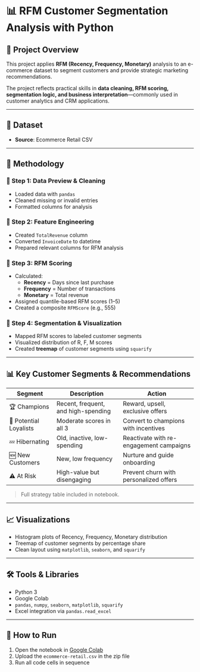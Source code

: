 # 📊 RFM Customer Segmentation Analysis with Python

## 🎯 Project Overview

This project applies **RFM (Recency, Frequency, Monetary)** analysis to an e-commerce dataset to segment customers and provide strategic marketing recommendations. 

The project reflects practical skills in **data cleaning, RFM scoring, segmentation logic, and business interpretation**—commonly used in customer analytics and CRM applications.

---

## 📁 Dataset

- **Source**: Ecommerce Retail CSV

---

## 📐 Methodology

### 🔹 Step 1: Data Preview & Cleaning
- Loaded data with `pandas`
- Cleaned missing or invalid entries
- Formatted columns for analysis

### 🔹 Step 2: Feature Engineering
- Created `TotalRevenue` column
- Converted `InvoiceDate` to datetime
- Prepared relevant columns for RFM analysis

### 🔹 Step 3: RFM Scoring
- Calculated:
  - **Recency** = Days since last purchase
  - **Frequency** = Number of transactions
  - **Monetary** = Total revenue
- Assigned quantile-based RFM scores (1–5)
- Created a composite `RFMScore` (e.g., 555)

### 🔹 Step 4: Segmentation & Visualization
- Mapped RFM scores to labeled customer segments
- Visualized distribution of R, F, M scores
- Created **treemap** of customer segments using `squarify`

---

## 📊 Key Customer Segments & Recommendations

| Segment | Description | Action |
|---------|-------------|--------|
| 🏆 Champions | Recent, frequent, and high-spending | Reward, upsell, exclusive offers |
| 🔄 Potential Loyalists | Moderate scores in all 3 | Convert to champions with incentives |
| 💤 Hibernating | Old, inactive, low-spending | Reactivate with re-engagement campaigns |
| 🆕 New Customers | New, low frequency | Nurture and guide onboarding |
| ⚠️ At Risk | High-value but disengaging | Prevent churn with personalized offers |

> Full strategy table included in notebook.

---

## 📈 Visualizations

- Histogram plots of Recency, Frequency, Monetary distribution
- Treemap of customer segments by percentage share
- Clean layout using `matplotlib`, `seaborn`, and `squarify`

---

## 🛠️ Tools & Libraries

- Python 3
- Google Colab
- `pandas`, `numpy`, `seaborn`, `matplotlib`, `squarify`
- Excel integration via `pandas.read_excel`

---

## 🚀 How to Run

1. Open the notebook in [Google Colab](https://colab.research.google.com/)
2. Upload the `ecommerce-retail.csv` in the zip file 
3. Run all code cells in sequence
